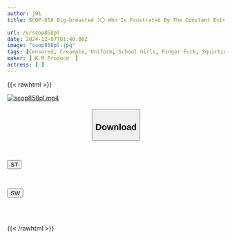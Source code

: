 ```yaml
---
author: j91
title: SCOP-858 Big-breasted J〇 Who Is Frustrated By The Constant Extra Lessons Sneaks Away From The Teacher And Forces Me To Finger Her! She Was Just Trying To Tease Me Because I'm A Virgin, But We Have Such Good Chemistry That I Squirt A Lot While Climaxing! Even After We're Alone, She Won't Let Me Go And We Have A Wet, Raw Sex Session Where Her Body Fluids Are Dripping!

url: /v/scop858pl
date: 2024-12-07T01:40:00Z
image: "scop858pl.jpg"
tags: [Censored, Creampie, Uniform, School Girls, Finger Fuck, Squirting	]
maker: [ K.M.Produce  ]
actress: [ ]
---
```



{{< rawhtml >}}

<div class="video" data-videoid="e4eJva21mqhY6Ll">
    <a href="javascript:;">
        <img src="/v/scop858pl/scop858pl.jpg" width="WIDTH" height="HEIGHT" alt="scop858pl.mp4" loading="lazy">
    </a>
</div>

<script type="text/javascript" src="https://j91.asia/asset/on-demand-st.js"></script>

<br>
  <link rel="stylesheet" href="https://j91.asia/asset/bs5.css">
  
  <center>
  <button class="btn btn-primary" type="button" data-bs-toggle="collapse" data-bs-target=".multi-collapse" aria-expanded="false" aria-controls="multiCollapseExample1 multiCollapseExample2"><h2>Download</h2></button></center>
</p>
<div class="row">
  <div class="col">
    <div class="collapse multi-collapse" id="multiCollapseExample1">
      <div class="card card-body">
	      	      <br>
<div class="buttons">  
<p><a href="/v/scop858pl/st.html" target="_blank"><button class="btn-hover color-3"><i class="fa fa-download"></i> ST</button></a></p></div>
    </div>
  </div>
</div>
  <div class="col">
    <div class="collapse multi-collapse" id="multiCollapseExample2">
      <div class="card card-body">
	      <br>
<div class="buttons">
<p><a href="/v/scop858pl/sw.html" target="_blank"><button class="btn-hover color-2"><i class="fa fa-download"></i> SW</button></a></p></div>
<br><br>
      </div>
    </div>
  </div>
</div>

{{< /rawhtml >}}
